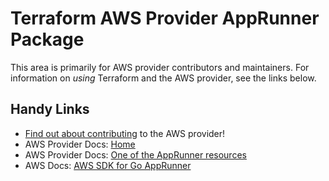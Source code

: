 # Terraform AWS Provider AppRunner Package

This area is primarily for AWS provider contributors and maintainers. For information on _using_ Terraform and the AWS provider, see the links below.


## Handy Links

* [Find out about contributing](../../../docs/contributing) to the AWS provider!
* AWS Provider Docs: [Home](https://registry.terraform.io/providers/hashicorp/aws/latest/docs)
* AWS Provider Docs: [One of the AppRunner resources](https://registry.terraform.io/providers/hashicorp/aws/latest/docs/resources/apprunner_auto_scaling_configuration_version)
* AWS Docs: [AWS SDK for Go AppRunner](https://docs.aws.amazon.com/sdk-for-go/api/service/apprunner/)
